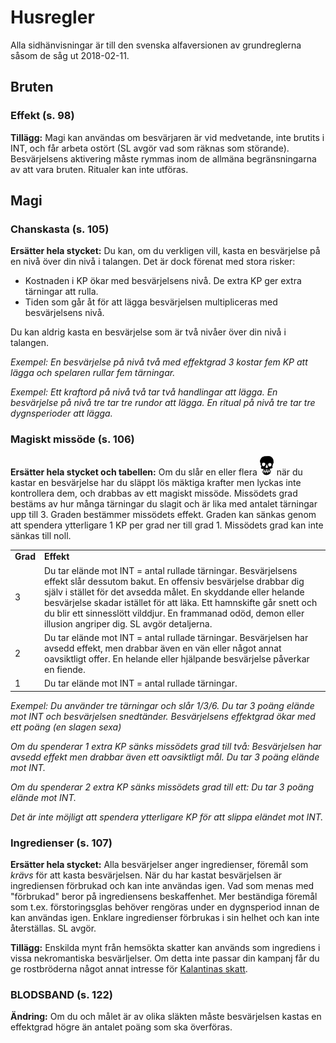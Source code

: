 # Husregler

Alla sidhänvisningar är till den svenska alfaversionen av grundreglerna såsom de såg ut 2018-02-11.

## Bruten

### Effekt (s. 98)

**Tillägg:**
Magi kan användas om besvärjaren är vid medvetande, inte brutits i INT, och får arbeta ostört (SL avgör vad som räknas som störande). Besvärjelsens aktivering måste rymmas inom de allmäna begränsningarna av att vara bruten. Ritualer kan inte utföras.

## Magi

### Chanskasta (s. 105)

**Ersätter hela stycket:**
Du kan, om du verkligen vill, kasta en besvärjelse på en nivå över din nivå i talangen. Det är dock förenat med stora risker:

* Kostnaden i KP ökar med besvärjelsens nivå. De extra KP ger extra tärningar att rulla.
* Tiden som går åt för att lägga besvärjelsen multipliceras med besvärjelsens nivå.

Du kan aldrig kasta en besvärjelse som är två nivåer över din nivå i talangen.

*Exempel: En besvärjelse på nivå två med effektgrad 3 kostar fem KP att lägga och spelaren rullar fem tärningar.*

*Exempel: Ett kraftord på nivå två tar två handlingar att lägga. En besvärjelse på nivå tre tar tre rundor att lägga. En ritual på nivå tre tar tre dygnsperioder att lägga.*

### Magiskt missöde (s. 106)

**Ersätter hela stycket och tabellen:**
Om du slår en eller flera ![](bane.svg) när du kastar en besvärjelse har du släppt lös mäktiga krafter men lyckas inte kontrollera dem, och drabbas av ett magiskt missöde. Missödets grad bestäms av hur många tärningar du slagit och är lika med antalet tärningar upp till 3. Graden bestämmer missödets effekt. Graden kan sänkas genom att spendera ytterligare 1 KP per grad ner till grad 1. Missödets grad kan inte sänkas till noll.

<table style="width:auto">
<tr><td><b>Grad</b></td><td><b>Effekt</b></td><tr>
<tr>
    <td style="width:auto">3</td>
    <td>Du tar elände mot INT = antal rullade tärningar. Besvärjelsens effekt slår dessutom bakut. En offensiv besvärjelse drabbar dig själv i stället för det avsedda målet. En skyddande eller helande besvärjelse skadar istället för att läka. Ett hamnskifte går snett och du blir ett sinnesslött vilddjur. En frammanad odöd, demon eller illusion angriper dig. SL avgör detaljerna.</td>
</tr>
<tr>
    <td style="width:auto">2</td>
    <td>Du tar elände mot INT = antal rullade tärningar. Besvärjelsen har avsedd effekt, men drabbar även en vän eller något annat oavsiktligt offer. En helande eller hjälpande besvärjelse påverkar en fiende.</td>
</tr>
<tr>
    <td style="width:auto">1</td>
    <td>Du tar elände mot INT = antal rullade tärningar.</td>
</tr>
</table>

*Exempel: Du använder tre tärningar och slår 1/3/6. Du tar 3 poäng elände mot INT och besvärjelsen snedtänder. Besvärjelsens effektgrad ökar med ett poäng (en slagen sexa)*

*Om du spenderar 1 extra KP sänks missödets grad till två: Besvärjelsen har avsedd effekt men drabbar även ett oavsiktligt mål. Du tar 3 poäng elände mot INT.*

*Om du spenderar 2 extra KP sänks missödets grad till ett: Du tar 3 poäng elände mot INT.*

*Det är inte möjligt att spendera ytterligare KP för att slippa eländet mot INT.*

### Ingredienser (s. 107)

**Ersätter hela stycket:**
Alla besvärjelser anger ingredienser, föremål som *krävs* för att kasta besvärjelsen. När du har kastat besvärjelsen är ingrediensen förbrukad och kan inte användas igen. Vad som menas med "förbrukad" beror på ingrediensens beskaffenhet. Mer beständiga föremål som t.ex. förstoringsglas behöver rengöras under en dygnsperiod innan de kan användas igen. Enklare ingredienser förbrukas i sin helhet och kan inte återställas. SL avgör.

**Tillägg:**
Enskilda mynt från hemsökta skatter kan används som ingrediens i vissa nekromantiska besvärljelser. Om detta inte passar din kampanj får du ge rostbröderna något annat intresse för [Kalantinas skatt](kalantina.html).

### BLODSBAND (s. 122)

**Ändring:**
Om du och målet är av olika släkten måste besvärjelsen kastas en effektgrad högre än antalet poäng som ska överföras.
